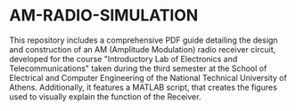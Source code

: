 # AM-RADIO-SIMULATION

This repository includes a comprehensive PDF guide detailing the design and construction of an AM (Amplitude Modulation) radio receiver circuit, developed for the course "Introductory Lab of Electronics and Telecommunications" taken during the third semester at the School of Electrical and Computer Engineering of the National Technical University of Athens. Additionally, it features a MATLAB script, that creates the figures used to visually explain the function of the Receiver.

